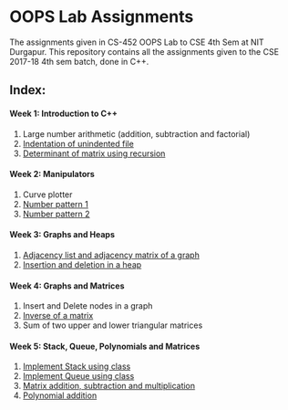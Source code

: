# OOPS Lab Assignments

The assignments given in CS-452 OOPS Lab to CSE 4th Sem at NIT Durgapur. This repository contains all the assignments given to the CSE 2017-18 4th sem batch, done in C++.

## Index:


#### Week 1: Introduction to C++

1. Large number arithmetic (addition, subtraction and factorial)
2. [Indentation of unindented file](https://github.com/ankan17/oops_lab_programs/blob/master/indent.cpp)
3. [Determinant of matrix using recursion](https://github.com/ankan17/oops_lab_programs/blob/master/determinant.cpp)


#### Week 2: Manipulators

1. Curve plotter
2. [Number pattern 1](https://github.com/ankan17/oops_lab_programs/blob/master/pyramid1.cpp)
3. [Number pattern 2](https://github.com/ankan17/oops_lab_programs/blob/master/pyramid2.cpp)


#### Week 3: Graphs and Heaps

1. [Adjacency list and adjacency matrix of a graph](https://github.com/ankan17/oops_lab_programs/blob/master/graph1.cpp)
2. [Insertion and deletion in a heap](https://github.com/ankan17/oops_lab_programs/blob/master/heap.cpp)


#### Week 4: Graphs and Matrices

1. Insert and Delete nodes in a graph
2. [Inverse of a matrix](https://github.com/ankan17/oops_lab_programs/blob/master/inverse.cpp)
3. Sum of two upper and lower triangular matrices


#### Week 5: Stack, Queue, Polynomials and Matrices

1. [Implement Stack using class](https://github.com/ankan17/oops_lab_programs/blob/master/stack.cpp)
2. [Implement Queue using class](https://github.com/ankan17/oops_lab_programs/blob/master/queue.cpp)
3. [Matrix addition, subtraction and multiplication](https://github.com/ankan17/oops_lab_programs/blob/master/matrix.cpp)
4. [Polynomial addition](https://github.com/ankan17/oops_lab_programs/blob/master/polynomial.cpp)